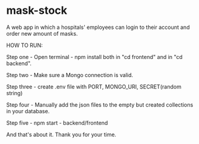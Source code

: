 # mask-stock
A web app in which a hospitals' employees can login to their account and order new amount of masks.


HOW TO RUN:

Step one - Open terminal - npm install both in "cd frontend" and in "cd backend".

Step two - Make sure a Mongo connection is valid.

Step three - create .env file with PORT, MONGO_URI, SECRET(random string) 

Step four - Manually add the json files to the empty but created collections in your database.

Step five - npm start - backend/frontend



And that's about it. Thank you for your time. 
